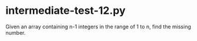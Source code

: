 # intermediate-test-12.py
 Given an array containing n-1 integers in the range of 1 to n, find the missing number.
